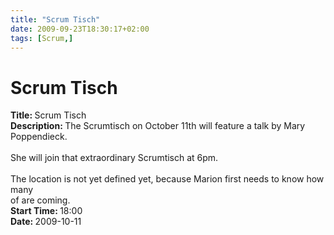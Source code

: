 ```yaml
---
title: "Scrum Tisch"
date: 2009-09-23T18:30:17+02:00
tags: [Scrum,]
---
```


# Scrum Tisch


<strong>Title: </strong>Scrum Tisch<br /><strong>Description: </strong>The Scrumtisch on October 11th will feature a 
talk by Mary  <br>Poppendieck.<br><br>She will join that extraordinary Scrumtisch at 6pm.<br><br>The location is not 
yet defined yet, because Marion first needs to know how many  <br>of are coming.<br /><strong>Start Time: 
</strong>18:00<br /><strong>Date: </strong>2009-10-11<br />
